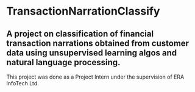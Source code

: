 # TransactionNarrationClassify

## A project on classification of financial transaction narrations obtained from customer data using unsupervised learning algos and natural language processing.

This project was done as a Project Intern under the supervision of ERA InfoTech Ltd. 


